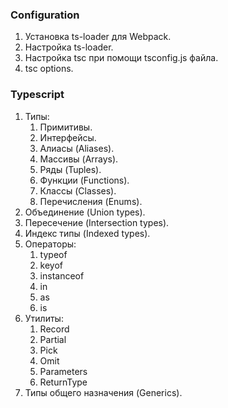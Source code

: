 ### Configuration

1. Установка ts-loader для Webpack.
2. Настройка ts-loader.
3. Настройка tsc при помощи tsconfig.js файла.
4. tsc options.

### Typescript

1. Типы:
	1. Примитивы.
	2. Интерфейсы.
	3. Алиасы (Aliases).
	4. Массивы (Arrays).
	5. Ряды (Tuples).
	6. Функции (Functions).
	7. Классы (Classes).
	8. Перечисления (Enums).
2. Объединение (Union types).
3. Пересечение (Intersection types).
4. Индекс типы (Indexed types).
5. Операторы:
	1. typeof 
	2. keyof
	3. instanceof
	4. in
	5. as
	6. is
6. Утилиты:
	1. Record
	2. Partial
	3. Pick
	4. Omit
	5. Parameters
	6. ReturnType
7. Типы общего назначения (Generics).
